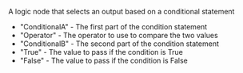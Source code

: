 A logic node that selects an output based on a conditional statement
* "ConditionalA" - The first part of the condition statement
* "Operator" - The operator to use to compare the two values
* "ConditionalB" - The second part of the condition statement
* "True" - The value to pass if the condition is True
* "False" - The value to pass if the condition is False